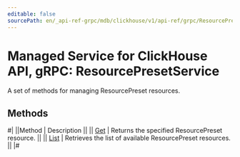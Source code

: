 ```yaml
---
editable: false
sourcePath: en/_api-ref-grpc/mdb/clickhouse/v1/api-ref/grpc/ResourcePreset/index.md
---
```


# Managed Service for ClickHouse API, gRPC: ResourcePresetService

A set of methods for managing ResourcePreset resources.

## Methods

#|
||Method | Description ||
|| [Get](get.md) | Returns the specified ResourcePreset resource. ||
|| [List](list.md) | Retrieves the list of available ResourcePreset resources. ||
|#